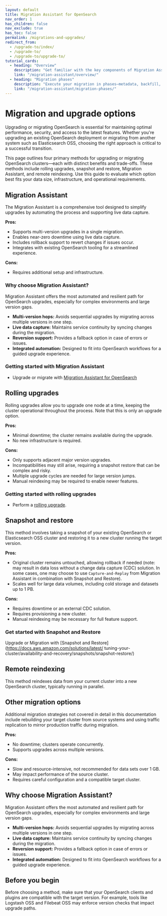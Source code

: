 ```yaml
---
layout: default
title: Migration Assistant for OpenSearch
nav_order: 1
has_children: false
nav_exclude: true
has_toc: false
permalink: /migrations-and-upgrades/
redirect_from:
  - /upgrade-to/index/
  - /upgrade-to/
  - /upgrade-to/upgrade-to/
tutorial_cards:
  - heading: "Overview"
    description: "Get familiar with the key components of Migration Assistant and evaluate your use case."
    link: "/migration-assistant/overview/"
  - heading: "Migration phases"
    description: "Execute your migration in phases—metadata, backfill, and traffic replay—for a controlled and validated transition."
    link: "/migration-assistant/migration-phases/"
---
```


# Migration and upgrade options

Upgrading or migrating OpenSearch is essential for maintaining optimal performance, security, and access to the latest features. Whether you're upgrading an existing OpenSearch deployment or migrating from another system such as Elasticsearch OSS, choosing the right approach is critical to a successful transition.

This page outlines four primary methods for upgrading or migrating OpenSearch clusters—each with distinct benefits and trade-offs. These methods include rolling upgrades, snapshot and restore, Migration Assistant, and remote reindexing. Use this guide to evaluate which option best fits your data size, infrastructure, and operational requirements.

## Migration Assistant

The Migration Assistant is a comprehensive tool designed to simplify upgrades by automating the process and supporting live data capture.

**Pros:**
- Supports multi-version upgrades in a single migration.
- Enables near-zero downtime using live data capture.
- Includes rollback support to revert changes if issues occur.
- Integrates with existing OpenSearch tooling for a streamlined experience.

**Cons:**
- Requires additional setup and infrastructure.

### Why choose Migration Assistant?

Migration Assistant offers the most automated and resilient path for OpenSearch upgrades, especially for complex environments and large version gaps.

- **Multi-version hops:** Avoids sequential upgrades by migrating across multiple versions in one step.
- **Live data capture:** Maintains service continuity by syncing changes during the migration.
- **Reversion support:** Provides a fallback option in case of errors or issues.
- **Integrated automation:** Designed to fit into OpenSearch workflows for a guided upgrade experience.


### Getting started with Migration Assistant

- Upgrade or migrate with [Migration Assistant for OpenSearch]({{site.url}}{{site.baseurl}}/migration-assistant/)

## Rolling upgrades

Rolling upgrades allow you to upgrade one node at a time, keeping the cluster operational throughout the process. Note that this is only an upgrade option.

**Pros:**
- Minimal downtime; the cluster remains available during the upgrade.
- No new infrastructure is required.

**Cons:**
- Only supports adjacent major version upgrades.
- Incompatibilities may still arise, requiring a snapshot restore that can be complex and risky.
- Multiple upgrade cycles are needed for large version jumps.
- Manual reindexing may be required to enable newer features.

### Getting started with rolling upgrades

- Perform a [rolling upgrade]({{site.url}}{{site.baseurl}}/install-and-configure/upgrade-opensearch/rolling-upgrade/).


## Snapshot and restore

This method involves taking a snapshot of your existing OpenSearch or Elasticsearch OSS cluster and restoring it to a new cluster running the target version.

**Pros:**
- Original cluster remains untouched, allowing rollback if needed (note: may result in data loss without a change data capture (CDC) solution. In some cases, one may choose to use `Capture-and-Replay` from Migration Assistant in combination with Snapshot and Restore).
- Scales well for large data volumes, including cold storage and datasets up to 1 PB.

**Cons:**
- Requires downtime or an external CDC solution.
- Requires provisioning a new cluster.
- Manual reindexing may be necessary for full feature support.

### Get started with Snapshot and Restore

Upgrade or Migration with [Snapshot and Restore](https://docs.aws.amazon.com/solutions/latest/ tuning-your-cluster/availability-and-recovery/snapshots/snapshot-restore/)

## Remote reindexing

This method reindexes data from your current cluster into a new OpenSearch cluster, typically running in parallel.

## Other migration options

Additional migration strategies not covered in detail in this documentation include rebuilding your target cluster from source systems and using traffic replication to mirror production traffic during migration.

**Pros:**
- No downtime; clusters operate concurrently.
- Supports upgrades across multiple versions.

**Cons:**
- Slow and resource-intensive, not recommended for data sets over 1 GB.
- May impact performance of the source cluster.
- Requires careful configuration and a compatible target cluster.

## Why choose Migration Assistant?

Migration Assistant offers the most automated and resilient path for OpenSearch upgrades, especially for complex environments and large version gaps.

- **Multi-version hops:** Avoids sequential upgrades by migrating across multiple versions in one step.
- **Live data capture:** Maintains service continuity by syncing changes during the migration.
- **Reversion support:** Provides a fallback option in case of errors or issues.
- **Integrated automation:** Designed to fit into OpenSearch workflows for a guided upgrade experience.

## Before you begin

Before choosing a method, make sure that your OpenSearch clients and plugins are compatible with the target version. For example, tools like Logstash OSS and Filebeat OSS may enforce version checks that impact upgrade paths.


